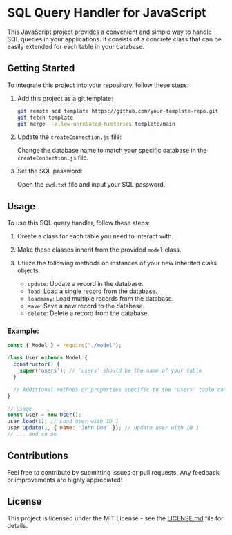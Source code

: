 # SQL Query Handler for JavaScript

This JavaScript project provides a convenient and simple way to handle SQL queries in your applications. It consists of a concrete class that can be easily extended for each table in your database.

## Getting Started

To integrate this project into your repository, follow these steps:

1. Add this project as a git template:

   ```bash
   git remote add template https://github.com/your-template-repo.git
   git fetch template
   git merge --allow-unrelated-histories template/main
   ```

2. Update the `createConnection.js` file:

   Change the database name to match your specific database in the `createConnection.js` file.

3. Set the SQL password:

   Open the `pwd.txt` file and input your SQL password.

## Usage

To use this SQL query handler, follow these steps:

1. Create a class for each table you need to interact with.

2. Make these classes inherit from the provided `model` class.

3. Utilize the following methods on instances of your new inherited class objects:

   - `update`: Update a record in the database.
   - `load`: Load a single record from the database.
   - `loadmany`: Load multiple records from the database.
   - `save`: Save a new record to the database.
   - `delete`: Delete a record from the database.

### Example:

```javascript
const { Model } = require('./model');

class User extends Model {
  constructor() {
    super('users'); // 'users' should be the name of your table
  }

  // Additional methods or properties specific to the 'users' table can be added here.
}

// Usage
const user = new User();
user.load(1); // Load user with ID 1
user.update(1, { name: 'John Doe' }); // Update user with ID 1
// ... and so on
```

## Contributions

Feel free to contribute by submitting issues or pull requests. Any feedback or improvements are highly appreciated!

## License

This project is licensed under the MIT License - see the [LICENSE.md](LICENSE.md) file for details.